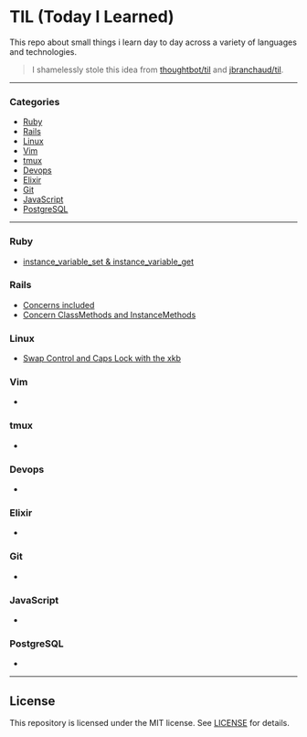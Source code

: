 # TIL (Today I Learned)
This repo about small things i learn day to day across a variety of languages and technologies.
> I shamelessly stole this idea from [thoughtbot/til](https://github.com/thoughtbot/til) and [jbranchaud/til](https://github.com/jbranchaud/til).

---

### Categories

* [Ruby](#ruby)
* [Rails](#rails)
* [Linux](#linux)
* [Vim](#vim)
* [tmux](#tmux)
* [Devops](#devops)
* [Elixir](#elixir)
* [Git](#git)
* [JavaScript](#javascript)
* [PostgreSQL](#postgresql)

---

### Ruby

- [instance_variable_set & instance_variable_get](ruby/instance_variable_set-and-get.md)

### Rails

- [Concerns included](rails/concerns_included.md)
- [Concern ClassMethods and InstanceMethods](rails/concern_ClassMethods_and_InstanceMethods.md)

### Linux

- [Swap Control and Caps Lock with the xkb](linux/swap_control_and_caps_lock.md)

### Vim

- []()

### tmux

- []()

### Devops

- []()

### Elixir

- []()

### Git

- []()

### JavaScript

- []()

### PostgreSQL

- []()

---

## License
This repository is licensed under the MIT license. See [LICENSE](LICENSE) for details.
